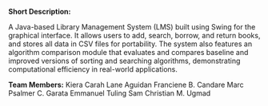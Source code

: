**Short Description:**

A Java-based Library Management System (LMS) built using Swing for the graphical interface. It allows users to add, search, borrow, and return books, and stores all data in CSV files for portability.
The system also features an algorithm comparison module that evaluates and compares baseline and improved versions of sorting and searching algorithms, demonstrating computational efficiency in real-world applications.

**Team Members:**
Kiera Carah Lane Aguidan 
Franciene B. Candare
Marc Psalmer C. Garata
Emmanuel Tuling
Sam Christian M. Ugmad
